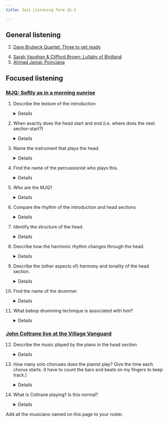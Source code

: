 ```yaml
---
title: Jazz Listening Term 2b-3

---
```


## General listening

<!-- 1. [Lee Konitz & Jimmy Guiffre: Someone to watch over me](https://www.youtube.com/watch?v=ul-5qsJlocI) -->
2. [Dave Brubeck Quartet: Three to get ready](https://www.youtube.com/watch?v=M7FpW4dXznA)
<!--3. [Gerry Mulligan Quartet: Bernie's tune](https://www.youtube.com/watch?v=bheZvff6qOc)-->
4. [Sarah Vaughan & Clifford Brown: Lullaby of Birdland](https://www.youtube.com/watch?v=tTsV56J16iU)
5. [Ahmad Jamal: Poinciana](https://www.youtube.com/watch?v=Z0e2G32f3IU&list=PLTYibwdxbb3UnzzITkjtsKcvNAIg_JO2b&index=4)

## Focused listening

### [MJQ: Softly as in a morning sunrise](https://www.youtube.com/watch?v=Q97dhFfAegw)

1. Describe the texture of the introduction

	<details>Polyphonic/contrapuntal</details>
	
2. When exactly does the head start and end (i.e. where does the next section start?)

	<details>0:13, 1:07</details>
	
2. Name the instrument that plays the head.

	<details>Vibraphone</details>
	
2. Find the name of the percussionist who plays this.

	<details>Milt Jackson</details>
	
2. Who are the MJQ?

	<details>Modern Jazz Quartet</details>
	
3. Compare the rhythm of the introduction and head sections

	<details>The introduction uses straight quavers and the head uses swung quavers</details>
	
4. Identify the structure of the head.

	<details>AABA. 32-bar song form.</details>
	
6. Describe how the harmonic rhythm changes through the head.

	<details>The A sections have a faster harmonic rhythm: either one or two changes per bar. The B section has generally one chord change every two bars.</details>

5. Describe the (other aspects of) harmony and tonality of the head section.

	<details>
	<ul>
		<li>The A sections mainly focus on the tonic chord. The chord progression in the A sections is very repetitive, arriving at Chord V and then descending back down to i each time.</li>
		<li>The head is in a minor key.</li>
		<li>The B section starts in the relative major key. However this quickly modulates back to the tonic minor.</li>
	</ul>
	</details>
	

3. Find the name of the drummer.

	<details>Kenny Clarke</details>
	
4. What bebop drumming technique is associated with him?

	<details>"(Dropping) bombs"</details>
	
### [John Coltrane live at the Village Vanguard](https://www.youtube.com/watch?v=e57F_Rm3xI4)

12. Describe the music played by the piano in the head section
	
	<details>A sections of the head are played in octaves. In the B section they improvise instead of playing the melody. The B section uses comping in the left hand. Chord extensions used, e.g. a V7#9 chord in the final turnaround</details>
	
1. How many solo choruses does the pianist play? Give the time each chorus starts. (I have to count the bars and beats on my fingers to keep track.)

	<details>4 choruses in total. Each is about 38 seconds long.
	
	<ol>
		<li>0:39</li>
		<li>1:17</li>
		<li>1:55</li>
		<li>2:32. This starts with four bars of dominant pedals at the start of the first two A sections.</li>
		<li>Coltrane starts at 3:10</li>
	</ol>
	
	</details>
	
1. What is Coltrane playing? Is this normal?

	<details>Soprano sax here. He usually plays tenor.</details>
		
Add all the musicians named on this page to your roster.
